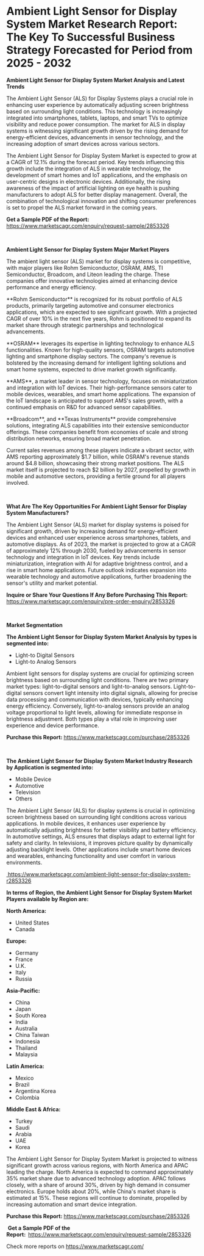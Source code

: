 <p><h1>Ambient Light Sensor for Display System Market Research Report: The Key To Successful Business Strategy Forecasted for Period from 2025 - 2032</h1></p><p><strong>Ambient Light Sensor for Display System Market Analysis and Latest Trends</strong></p>
<p><p>The Ambient Light Sensor (ALS) for Display Systems plays a crucial role in enhancing user experience by automatically adjusting screen brightness based on surrounding light conditions. This technology is increasingly integrated into smartphones, tablets, laptops, and smart TVs to optimize visibility and reduce power consumption. The market for ALS in display systems is witnessing significant growth driven by the rising demand for energy-efficient devices, advancements in sensor technology, and the increasing adoption of smart devices across various sectors.</p><p>The Ambient Light Sensor for Display System Market is expected to grow at a CAGR of 12.1% during the forecast period. Key trends influencing this growth include the integration of ALS in wearable technology, the development of smart homes and IoT applications, and the emphasis on user-centric designs in electronic devices. Additionally, the rising awareness of the impact of artificial lighting on eye health is pushing manufacturers to adopt ALS for better display management. Overall, the combination of technological innovation and shifting consumer preferences is set to propel the ALS market forward in the coming years.</p></p>
<p><strong>Get a Sample PDF of the Report:&nbsp;</strong> <a href="https://www.marketscagr.com/enquiry/request-sample/2853326?utm_campaign=3263&utm_medium=2&utm_source=Github&utm_content=ia&utm_term=11032025&utm_id=ambient-light-sensor-for-display-system">https://www.marketscagr.com/enquiry/request-sample/2853326</a></p>
<p>&nbsp;</p>
<p><strong>Ambient Light Sensor for Display System Major Market Players</strong></p>
<p><p>The ambient light sensor (ALS) market for display systems is competitive, with major players like Rohm Semiconductor, OSRAM, AMS, TI Semiconductor, Broadcom, and Liteon leading the charge. These companies offer innovative technologies aimed at enhancing device performance and energy efficiency.</p><p>**Rohm Semiconductor** is recognized for its robust portfolio of ALS products, primarily targeting automotive and consumer electronics applications, which are expected to see significant growth. With a projected CAGR of over 10% in the next five years, Rohm is positioned to expand its market share through strategic partnerships and technological advancements.</p><p>**OSRAM** leverages its expertise in lighting technology to enhance ALS functionalities. Known for high-quality sensors, OSRAM targets automotive lighting and smartphone display sectors. The company's revenue is bolstered by the increasing demand for intelligent lighting solutions and smart home systems, expected to drive market growth significantly.</p><p>**AMS**, a market leader in sensor technology, focuses on miniaturization and integration with IoT devices. Their high-performance sensors cater to mobile devices, wearables, and smart home applications. The expansion of the IoT landscape is anticipated to support AMS's sales growth, with a continued emphasis on R&D for advanced sensor capabilities.</p><p>**Broadcom**, and **Texas Instruments** provide comprehensive solutions, integrating ALS capabilities into their extensive semiconductor offerings. These companies benefit from economies of scale and strong distribution networks, ensuring broad market penetration.</p><p>Current sales revenues among these players indicate a vibrant sector, with AMS reporting approximately $1.7 billion, while OSRAM's revenue stands around $4.8 billion, showcasing their strong market positions. The ALS market itself is projected to reach $2 billion by 2027, propelled by growth in mobile and automotive sectors, providing a fertile ground for all players involved.</p></p>
<p>&nbsp;</p>
<p><strong>What Are The Key Opportunities For Ambient Light Sensor for Display System Manufacturers?</strong></p>
<p><p>The Ambient Light Sensor (ALS) market for display systems is poised for significant growth, driven by increasing demand for energy-efficient devices and enhanced user experience across smartphones, tablets, and automotive displays. As of 2023, the market is projected to grow at a CAGR of approximately 12% through 2030, fueled by advancements in sensor technology and integration in IoT devices. Key trends include miniaturization, integration with AI for adaptive brightness control, and a rise in smart home applications. Future outlook indicates expansion into wearable technology and automotive applications, further broadening the sensor's utility and market potential.</p></p>
<p><strong>Inquire or Share Your Questions If Any Before Purchasing This Report:</strong> <a href="https://www.marketscagr.com/enquiry/pre-order-enquiry/2853326?utm_campaign=3263&utm_medium=2&utm_source=Github&utm_content=ia&utm_term=11032025&utm_id=ambient-light-sensor-for-display-system">https://www.marketscagr.com/enquiry/pre-order-enquiry/2853326</a></p>
<p>&nbsp;</p>
<p><strong>Market Segmentation</strong></p>
<p><strong>The Ambient Light Sensor for Display System Market Analysis by types is segmented into:</strong></p>
<p><ul><li>Light-to Digital Sensors</li><li>Light-to Analog Sensors</li></ul></p>
<p><p>Ambient light sensors for display systems are crucial for optimizing screen brightness based on surrounding light conditions. There are two primary market types: light-to-digital sensors and light-to-analog sensors. Light-to-digital sensors convert light intensity into digital signals, allowing for precise data processing and communication with devices, typically enhancing energy efficiency. Conversely, light-to-analog sensors provide an analog voltage proportional to light levels, allowing for immediate response in brightness adjustment. Both types play a vital role in improving user experience and device performance.</p></p>
<p><strong>Purchase this Report:&nbsp;</strong><a href="https://www.marketscagr.com/purchase/2853326?utm_campaign=3263&utm_medium=2&utm_source=Github&utm_content=ia&utm_term=11032025&utm_id=ambient-light-sensor-for-display-system">https://www.marketscagr.com/purchase/2853326</a></p>
<p>&nbsp;</p>
<p><strong>The Ambient Light Sensor for Display System Market Industry Research by Application is segmented into:</strong></p>
<p><ul><li>Mobile Device</li><li>Automotive</li><li>Television</li><li>Others</li></ul></p>
<p><p>The Ambient Light Sensor (ALS) for display systems is crucial in optimizing screen brightness based on surrounding light conditions across various applications. In mobile devices, it enhances user experience by automatically adjusting brightness for better visibility and battery efficiency. In automotive settings, ALS ensures that displays adapt to external light for safety and clarity. In televisions, it improves picture quality by dynamically adjusting backlight levels. Other applications include smart home devices and wearables, enhancing functionality and user comfort in various environments.</p></p>
<p><a href="https://www.marketscagr.com/ambient-light-sensor-for-display-system-r2853326?utm_campaign=3263&utm_medium=2&utm_source=Github&utm_content=ia&utm_term=11032025&utm_id=ambient-light-sensor-for-display-system">&nbsp;https://www.marketscagr.com/ambient-light-sensor-for-display-system-r2853326</a></p>
<p><strong>In terms of Region, the Ambient Light Sensor for Display System Market Players available by Region are:</strong></p>
<p>
    <p> <strong> North America: </strong>
        <ul>
            <li>United States</li>
            <li>Canada</li>
        </ul>
        </p> 
    <p> <strong> Europe: </strong>
        <ul>
            <li>Germany</li>
            <li>France</li>
            <li>U.K.</li>
            <li>Italy</li>
            <li>Russia</li>
        </ul>
        </p> 
    <p> <strong> Asia-Pacific: </strong>
        <ul>
            <li>China</li>
            <li>Japan</li>
            <li>South Korea</li>
            <li>India</li>
            <li>Australia</li>
            <li>China Taiwan</li>
            <li>Indonesia</li>
            <li>Thailand</li>
            <li>Malaysia</li>
        </ul>
        </p> 
    <p> <strong> Latin America: </strong>
        <ul>
            <li>Mexico</li>
            <li>Brazil</li>
            <li>Argentina Korea</li>
            <li>Colombia</li>
        </ul>
        </p> 
    <p> <strong> Middle East & Africa: </strong>
        <ul>
            <li>Turkey</li>
            <li>Saudi</li>
            <li>Arabia</li>
            <li>UAE</li>
            <li>Korea</li>
        </ul>
    </p>
    </p>
<p><p>The Ambient Light Sensor for Display System Market is projected to witness significant growth across various regions, with North America and APAC leading the charge. North America is expected to command approximately 35% market share due to advanced technology adoption. APAC follows closely, with a share of around 30%, driven by high demand in consumer electronics. Europe holds about 20%, while China's market share is estimated at 15%. These regions will continue to dominate, propelled by increasing automation and smart device integration.</p></p>
<p><strong>Purchase this Report: </strong><a href="https://www.marketscagr.com/purchase/2853326?utm_campaign=3263&utm_medium=2&utm_source=Github&utm_content=ia&utm_term=11032025&utm_id=ambient-light-sensor-for-display-system">https://www.marketscagr.com/purchase/2853326</a></p>
<p>&nbsp;<strong>Get a Sample PDF of the Report:&nbsp;&nbsp;</strong><a href="https://www.marketscagr.com/enquiry/request-sample/2853326?utm_campaign=3263&utm_medium=2&utm_source=Github&utm_content=ia&utm_term=11032025&utm_id=ambient-light-sensor-for-display-system">https://www.marketscagr.com/enquiry/request-sample/2853326</a></p>
<p><strong></strong></p>
<p>Check more reports on <a href="https://www.marketscagr.com/?utm_campaign=3263&utm_medium=2&utm_source=Github&utm_content=ia&utm_term=11032025&utm_id=ambient-light-sensor-for-display-system">https://www.marketscagr.com/</a></p>